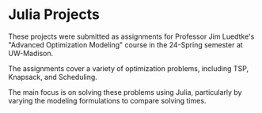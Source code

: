 # Julia Projects
These projects were submitted as assignments for Professor Jim Luedtke's "Advanced Optimization Modeling" course in the 24-Spring semester at UW-Madison. 

The assignments cover a variety of optimization problems, including TSP, Knapsack, and Scheduling.

The main focus is on solving these problems using Julia, particularly by varying the modeling formulations to compare solving times.

